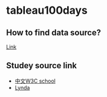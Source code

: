 # tableau100days

## How to find data source?
[Link](https://public.tableau.com/en-us/s/blog/2017/09/data-sources-you-need-right-now)

## Studey source link
* [中文W3C school](https://www.w3cschool.cn/tableau/)
* [Lynda](https://www.lynda.com/Tableau-training-tutorials/2048-0.html)

